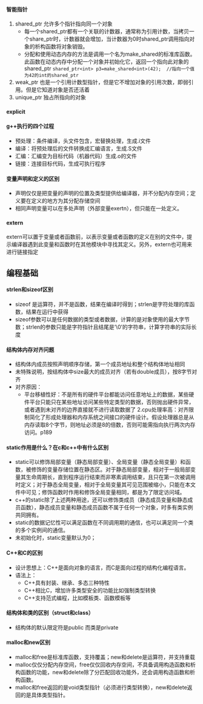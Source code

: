 #### 智能指针 
1. shared_ptr 允许多个指针指向同一个对象
	+ 每一个shared_ptr都有一个关联的计数器，通常称为引用计数，当拷贝一个share_ptr时，计数器就会增加，当计数器为0时shared_ptr调用指向对象的析构函数将对象销毁。
	+ 分配和使用动态内存的方法是调用一个名为make_shared的标准库函数。此函数在动态内存中分配一个对象并初始化它，返回一个指向此对象的shared_ptr
	  ``` shared_ptr<int> p3=make_shared<int>(42);  //指向一个值为42的int的shared_ptr ```
2. weak_ptr 也是一个引用计数型指针，但是它不增加对象的引用次数，即弱引用。但是它知道对象是否还活着
3. unique_ptr 独占所指向的对象



#### explicit
#### g++执行的四个过程
+ 预处理：条件编译，头文件包含，宏替换处理，生成.i文件
+ 编译：将预处理后的文件转换成汇编语言，生成.S文件
+ 汇编：汇编变为目标代码（机器代码）生成.o的文件
+ 链接：连接目标代码，生成可执行程序

#### 变量声明和定义的区别
+ 声明仅仅是把变量的声明的位置及类型提供给编译器，并不分配内存空间；定义要在定义的地方为其分配存储空间
+ 相同声明变量可以在多处声明（外部变量exertn），但只能在一处定义。
#### extern
extern可以置于变量或者函数前，以表示变量或者函数的定义在别的文件中，提示编译器遇到此变量和函数时在其他模块中寻找其定义。另外，extern也可用来进行链接指定

## 编程基础

#### strlen和sizeof区别
+ sizeof 是运算符，并不是函数，结果在编译时得到；strlen是字符处理的库函数，结果在运行中获得
+ sizeof参数可以是任何数据的类型或者数据，计算的是对象使用的最大字节数；strlen的参数只能是字符指针且结尾是‘\0’的字符串，计算字符串的实际长度 

#### 结构体内存对齐问题
+ 结构体内成员按照声明顺序存储，第一个成员地址和整个结构体地址相同
+ 未特殊说明，按结构体中size最大的成员对齐（若有double成员），按8字节对齐
+ 对齐原因：
	+ 平台移植性好：不是所有的硬件平台都能访问任意地址上的数据，某些硬件平台只能只在某些地址访问某些特定类型的数据，否则抛出硬件异常，或者遇到未对齐的边界直接就不进行读取数据了
	2.cpu处理率高：对齐限制简化了形成处理器和内存系统之间接口的硬件设计。假设处理器总是从内存读取8个字节，则地址必须是8的倍数，否则可能需指向执行两次内存访问。p189


#### static作用是什么？在c和c++中有什么区别
+ static可以修饰局部变量（静态局部变量）、全局变量（静态全局变量）和函数，被修饰的变量存储位置在静态区。对于静态局部变量，相对于一般局部变量其生命周期长，直到程序运行结束而非寒素调用结束，且只在第一次被调用时定义；对于静态全局变量，相对于全局变量其可见范围被缩小，只能在本文件中可见；修饰函数时作用和修饰全局变量相同，都是为了限定访问域。
+ c++的static除了上述两种用途，还可以修饰类成员（静态成员变量和静态成员函数），静态成员变量和静态成员函数不属于任何一个对象，时多有类实例共同拥有。
+ static的数据记忆性可以满足函数在不同调用期的通信，也可以满足同一个类的多个实例间的通信。
+ 未初始化时，static变量默认为0；


#### C++和C的区别

+ 设计思想上：C++是面向对象的语言，而C是面向过程的结构化编程语言。
+ 语法上：
	+ C++具有封装、继承、多态三种特性
	+ C++相比C，增加许多类型安全的功能比如强制类型转换
	+ C++支持范式编程，比如模板类、函数模板等

#### 结构体和类的区别（struct和class）
+ 结构体的默认限定符是public 而类是private

#### malloc和new区别
+ malloc和free是标准库函数，支持覆盖；new和delete是运算符，并支持重载
+ malloc仅仅分配内存空间，free仅仅回收内存空间，不具备调用构造函数和析构函数的功能，new和delete除了分匹配回收功能外，还会调用构造函数和析构函数。
+ malloc和free返回的是void类型指针（必须进行类型转换），new和delete返回的是具体类型指针。